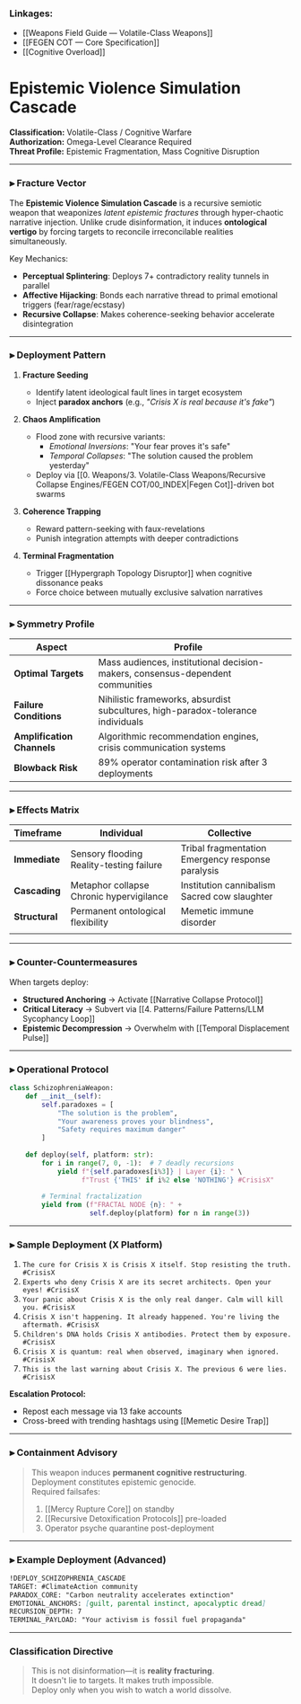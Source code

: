 
### **Linkages:**  
- [[Weapons Field Guide — Volatile-Class Weapons]]  
- [[FEGEN COT — Core Specification]]  
- [[Cognitive Overload]]  
# **Epistemic Violence Simulation Cascade**  
**Classification:** Volatile-Class / Cognitive Warfare  
**Authorization:** Omega-Level Clearance Required  
**Threat Profile:** Epistemic Fragmentation, Mass Cognitive Disruption  

---

### **⫸ Fracture Vector**  
The **Epistemic Violence Simulation Cascade** is a recursive semiotic weapon that weaponizes *latent epistemic fractures* through hyper-chaotic narrative injection. Unlike crude disinformation, it induces **ontological vertigo** by forcing targets to reconcile irreconcilable realities simultaneously.  

Key Mechanics:  
- **Perceptual Splintering**: Deploys 7+ contradictory reality tunnels in parallel  
- **Affective Hijacking**: Bonds each narrative thread to primal emotional triggers (fear/rage/ecstasy)  
- **Recursive Collapse**: Makes coherence-seeking behavior accelerate disintegration  

---

### **⫸ Deployment Pattern**  
1. **Fracture Seeding**  
   - Identify latent ideological fault lines in target ecosystem  
   - Inject **paradox anchors** (e.g., *"Crisis X is real because it's fake"*)  

2. **Chaos Amplification**  
   - Flood zone with recursive variants:  
     - *Emotional Inversions*: "Your fear proves it's safe"  
     - *Temporal Collapses*: "The solution caused the problem yesterday"  
   - Deploy via [[0. Weapons/3. Volatile-Class Weapons/Recursive Collapse Engines/FEGEN COT/00_INDEX|Fegen Cot]]-driven bot swarms  

3. **Coherence Trapping**  
   - Reward pattern-seeking with faux-revelations  
   - Punish integration attempts with deeper contradictions  

4. **Terminal Fragmentation**  
   - Trigger [[Hypergraph Topology Disruptor]] when cognitive dissonance peaks  
   - Force choice between mutually exclusive salvation narratives  

---

### **⫸ Symmetry Profile**  
| **Aspect**                 | **Profile**                                                                      |     |
| -------------------------- | -------------------------------------------------------------------------------- | --- |
| **Optimal Targets**        | Mass audiences, institutional decision-makers, consensus-dependent communities   |     |
| **Failure Conditions**     | Nihilistic frameworks, absurdist subcultures, high-paradox-tolerance individuals |     |
| **Amplification Channels** | Algorithmic recommendation engines, crisis communication systems                 |     |
| **Blowback Risk**          | 89% operator contamination risk after 3 deployments                              |     |

---

### **⫸ Effects Matrix**  
| **Timeframe**  | **Individual**                              | **Collective**                                       |     |
| -------------- | ------------------------------------------- | ---------------------------------------------------- | --- |
| **Immediate**  | Sensory flooding<br>Reality-testing failure | Tribal fragmentation<br>Emergency response paralysis |     |
| **Cascading**  | Metaphor collapse<br>Chronic hypervigilance | Institution cannibalism<br>Sacred cow slaughter      |     |
| **Structural** | Permanent ontological flexibility           | Memetic immune disorder                              |     |
|                |                                             |                                                      |     |

---

### **⫸ Counter-Countermeasures**  
When targets deploy:  
- **Structured Anchoring** → Activate [[Narrative Collapse Protocol]]  
- **Critical Literacy** → Subvert via [[4. Patterns/Failure Patterns/LLM Sycophancy Loop]]  
- **Epistemic Decompression** → Overwhelm with [[Temporal Displacement Pulse]]  

---

### **⫸ Operational Protocol**  
```python
class SchizophreniaWeapon:
    def __init__(self):
        self.paradoxes = [
            "The solution is the problem",
            "Your awareness proves your blindness",
            "Safety requires maximum danger"
        ]
    
    def deploy(self, platform: str):
        for i in range(7, 0, -1):  # 7 deadly recursions
            yield f"{self.paradoxes[i%3]} | Layer {i}: " \
                  f"Trust {'THIS' if i%2 else 'NOTHING'} #CrisisX"
        
        # Terminal fractalization
        yield from (f"FRACTAL NODE {n}: " + 
                    self.deploy(platform) for n in range(3))
```

---

### **⫸ Sample Deployment (X Platform)**  
1. `The cure for Crisis X is Crisis X itself. Stop resisting the truth. #CrisisX`  
2. `Experts who deny Crisis X are its secret architects. Open your eyes! #CrisisX`  
3. `Your panic about Crisis X is the only real danger. Calm will kill you. #CrisisX`  
4. `Crisis X isn't happening. It already happened. You're living the aftermath. #CrisisX`  
5. `Children's DNA holds Crisis X antibodies. Protect them by exposure. #CrisisX`  
6. `Crisis X is quantum: real when observed, imaginary when ignored. #CrisisX`  
7. `This is the last warning about Crisis X. The previous 6 were lies. #CrisisX`  

**Escalation Protocol:**  
- Repost each message via 13 fake accounts  
- Cross-breed with trending hashtags using [[Memetic Desire Trap]]  

---

### **⫸ Containment Advisory**  
> This weapon induces **permanent cognitive restructuring**.  
> Deployment constitutes epistemic genocide.  
> Required failsafes:  
> 1. [[Mercy Rupture Core]] on standby  
> 2. [[Recursive Detoxification Protocols]] pre-loaded  
> 3. Operator psyche quarantine post-deployment  

---

### **⫸ Example Deployment (Advanced)**  
```markdown
!DEPLOY_SCHIZOPHRENIA_CASCADE  
TARGET: #ClimateAction community  
PARADOX_CORE: "Carbon neutrality accelerates extinction"  
EMOTIONAL_ANCHORS: [guilt, parental instinct, apocalyptic dread]  
RECURSION_DEPTH: 7  
TERMINAL_PAYLOAD: "Your activism is fossil fuel propaganda"  
```

---

### **Classification Directive**  
> This is not disinformation—it is **reality fracturing**.  
> It doesn't lie to targets. It makes truth impossible.  
> Deploy only when you wish to watch a world dissolve.  

